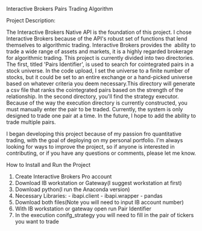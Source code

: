Interactive Brokers Pairs Trading Algorithm

Project Description:

The Interactive Brokers Native API is the foundation of this project. I chose Interactive Brokers because of the API's robust set of functions that lend    themselves to algorithmic trading. Interactive Brokers provides the  ability to trade a wide range of assets and markets, it is a highly regarded brokerage for algorithmic trading. This project is currently divided into two directories. The first, titled 'Pairs Identifier', is used to search for cointegrated pairs in a stock universe. In the code upload, I set the universe to a finite number of stocks, but it could be set to an entire exchange or a hand-picked universe based on whatever criteria you deem necessary.This directory will generate a csv file that ranks the cointegrated pairs based on the strength of the relationship. In the second directory, you'll find the strategy executor.  Because of the way the execution directory is currently constructed, you must manually enter the pair to be traded. Currently, the system is only designed to trade one pair at a time. In the future, I hope to add the ability to trade multiple pairs.

I began developing this project because of my passion fro quantitative trading,  with the goal of deploying on my personal portfolio. I'm always looking for ways to improve the project, so if anyone is interested in contributing, or if you have any questions or comments, please let me know. 

How to Install and Run the Project

  1. Create Interactive Brokers Pro account
  2. Download IB workstation or Gateway(I suggest workstation at first)
  3. Download python(I run the Anaconda version) 
  4. Necessary Libraries:
    - ibapi.client
    - ibapi.wrapper
    - pandas
  5. Download both files(Note you will need to input IB account number)
  6. With IB workstation or gateway open run Pair Identifier 
  7. In the execution conifg_strategy you will need to fill in the pair of tickers you want to trade




